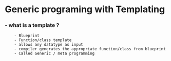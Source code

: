 # Generic programing with Templating 

### - what is a template ?
		- Blueprint 
		- Function/class template
		- allows any datatype as input
		- compiler generates the appropriate function/class from blueprint
		- Called Generic / meta programming 
  

